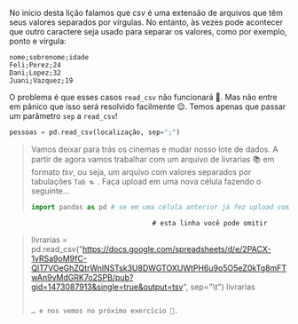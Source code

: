 No início desta lição falamos que _csv_ é uma extensão de arquivos que têm seus valores separados por vírgulas. No entanto, às vezes pode acontecer que outro caractere seja usado para separar os valores, como por exemplo, ponto e vírgula:



```csv
nome;sobrenome;idade
Feli;Perez;24
Dani;Lopez;32
Juani;Vazquez;19
```

O problema é que esses casos `read_csv` não funcionará :grimacing:. Mas não entre em pânico que isso será resolvido facilmente 😌. Temos apenas que passar um parâmetro `sep` a `read_csv`!

```python
pessoas = pd.read_csv(localização, sep=";")
```

> Vamos deixar para trás os cinemas e mudar nosso lote de dados. A partir de agora vamos trabalhar com um arquivo de livrarias :books: em formato _tsv_, ou seja, um arquivo com valores separados por tabulações `Tab ↹ `. Faça upload em uma nova célula fazendo o seguinte…
>
> ```python
> import pandas as pd # se em uma célula anterior já fez upload com pandas,  
                                        # esta linha você pode omitir
> livrarias = pd.read_csv("https://docs.google.com/spreadsheets/d/e/2PACX-1vRSa9oM9fC-QlT7VOeGhZQtrWnlNSTsk3U8DWGTOXUWtPH6u9o5O5eZ0kTg8mFTwAn9vMdGRK7o2SPB/pub?gid=1473087913&single=true&output=tsv", sep="\t")
> livrarias
> ```
>
> … e nos vemos no próximo exercício 👋.
